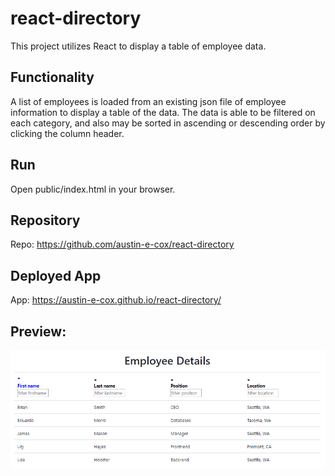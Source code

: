 # react-directory
This project utilizes React to display a table of employee data.

## Functionality
A list of employees is loaded from an existing json file of employee information to display a table of the data.
The data is able to be filtered on each category, and also may be sorted in ascending or descending order by clicking the column header.

## Run
Open public/index.html in your browser.

## Repository
Repo: https://github.com/austin-e-cox/react-directory

## Deployed App
App: https://austin-e-cox.github.io/react-directory/

## Preview:
![React Employee Directory Preview](/directory-preview.png?raw=true "React Employee Directory Preview")